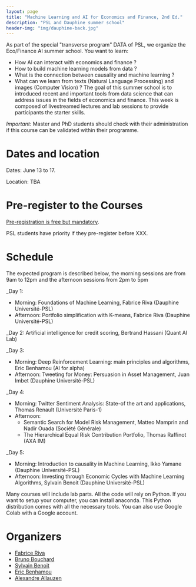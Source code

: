 ```yaml
---
layout: page
title: "Machine Learning and AI for Economics and Finance, 2nd Ed."
description: "PSL and Dauphine summer school"
header-img: "img/dauphine-back.jpg"
---
```


As part of the special "transverse program" DATA of PSL, we organize the Eco/Finance AI summer school. You want to learn: 
- How AI can interact with economics and finance ?
- How to build machine learning models from data ?
- What is the connection between causality and machine learning ? 
- What can we learn from texts (Natural Language Processing) and images (Computer Vision) ? 
The goal of this summer school is to introduced recent and important tools from data science that can  address issues in the fields of economics and finance. This week  is composed of  livestreamed lectures and lab sessions to provide participants the starter skills. 



_Important:_ Master and PhD students should check with their administration if this course can be validated within their programme. 




# Dates and location


Dates: June 13 to 17.

Location: TBA

# Pre-register to the Courses


[Pre-registration is free but mandatory](https://forms.gle/ztq59GHq2JD91kDk9).

PSL students have priority if they pre-register before XXX.



# Schedule


The expected program is described below, the morning sessions are from 9am to 12pm and the afternoon sessions from 2pm to 5pm


_Day 1:
- Morning: Foundations of Machine Learning, Fabrice Riva (Dauphine Université-PSL)
- Afternoon: Portfolio simplification with K-means, Fabrice Riva (Dauphine Université-PSL)

_Day 2: Artificial intelligence for credit scoring, Bertrand Hassani (Quant AI Lab)

_Day 3:
- Morning: Deep Reinforcement Learning: main principles and algorithms, Eric Benhamou (AI for alpha)
- Afternoon: Tweeting for Money: Persuasion in Asset Management, Juan Imbet (Dauphine Université-PSL)

_Day 4:
- Morning: Twitter Sentiment Analysis: State-of the art and applications, Thomas Renault (Université Paris-1)
- Afternoon:
  - Semantic Search for Model Risk Management, Matteo Mamprin and Nadir Ouada (Société Générale)
  - The Hierarchical Equal Risk Contribution Portfolio, Thomas Raffinot (AXA IM)

_Day 5:
- Morning: Introduction to causality in Machine Learning, Ikko Yamane (Dauphine Université-PSL)
- Afternoon: Investing through Economic Cycles with Machine Learning Algorithms, Sylvain Benoit (Dauphine Université-PSL)



Many courses will include lab parts. All the code will rely on Python. If you want to setup your computer, you can install anaconda. This Python distribution comes with all the necessary tools. You can also use Google Colab with a Google account.


# Organizers


- [Fabrice Riva](http://www.finance.dauphine.fr/membres/fabrice-riva/)
- [Bruno Bouchard](https://www.ceremade.dauphine.fr/~bouchard/bouchard.htm)
- [Sylvain Benoit](https://sites.google.com/site/sylvainbenoit87/)
- [Eric Benhamou](https://www.lamsade.dauphine.fr/~ebenhamou/)
- [Alexandre Allauzen](https://allauzen.github.io/)


